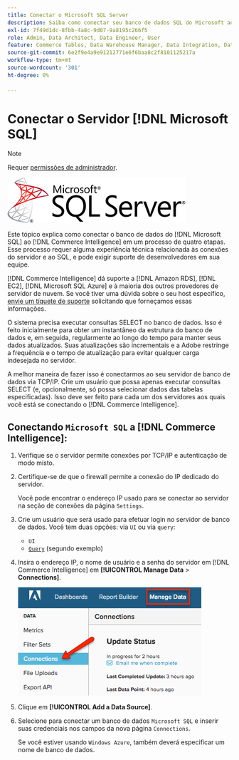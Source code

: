 ```yaml
---
title: Conectar o Microsoft SQL Server
description: Saiba como conectar seu banco de dados SQL do Microsoft ao  [!DNL Commerce Intelligence] em um processo de quatro etapas.
exl-id: 7f49d1dc-8fbb-4a8c-9d07-9a8195c266f5
role: Admin, Data Architect, Data Engineer, User
feature: Commerce Tables, Data Warehouse Manager, Data Integration, Data Import/Export, SQL Report Builder
source-git-commit: 6e2f9e4a9e91212771e6f6baa8c2f8101125217a
workflow-type: tm+mt
source-wordcount: '301'
ht-degree: 0%

---
```


# Conectar o Servidor [!DNL Microsoft SQL]

>[!NOTE]
>
>Requer [permissões de administrador](../../../administrator/user-management/user-management.md).

![](../../../assets/MicrosoftSQLServer-logo.png)

Este tópico explica como conectar o banco de dados do [!DNL Microsoft SQL] ao [!DNL Commerce Intelligence] em um processo de quatro etapas. Esse processo requer alguma experiência técnica relacionada às conexões do servidor e ao SQL, e pode exigir suporte de desenvolvedores em sua equipe.

[!DNL Commerce Intelligence] dá suporte a [!DNL Amazon RDS], [!DNL EC2], [!DNL Microsoft SQL Azure] e à maioria dos outros provedores de servidor de nuvem. Se você tiver uma dúvida sobre o seu host específico, [envie um tíquete de suporte](https://experienceleague.adobe.com/docs/commerce-knowledge-base/kb/troubleshooting/miscellaneous/mbi-service-policies.html) solicitando que forneçamos essas informações.

O sistema precisa executar consultas SELECT no banco de dados. Isso é feito inicialmente para obter um instantâneo da estrutura do banco de dados e, em seguida, regularmente ao longo do tempo para manter seus dados atualizados. Suas atualizações são incrementais e a Adobe restringe a frequência e o tempo de atualização para evitar qualquer carga indesejada no servidor.

A melhor maneira de fazer isso é conectarmos ao seu servidor de banco de dados via TCP/IP. Crie um usuário que possa apenas executar consultas SELECT (e, opcionalmente, só possa selecionar dados das tabelas especificadas). Isso deve ser feito para cada um dos servidores aos quais você está se conectando o [!DNL Commerce Intelligence].

## Conectando `Microsoft SQL` a [!DNL Commerce Intelligence]:

1. Verifique se o servidor permite conexões por TCP/IP e autenticação de modo misto.

1. Certifique-se de que o firewall permite a conexão do IP dedicado do servidor.

   Você pode encontrar o endereço IP usado para se conectar ao servidor na seção de conexões da página `Settings`.

1. Crie um usuário que será usado para efetuar login no servidor de banco de dados. Você tem duas opções: via `UI` ou via `query`:
   * `UI`
   * [`Query`](http://sqlserverplanet.com/security/add-user) (segundo exemplo)

1. Insira o endereço IP, o nome de usuário e a senha do servidor em [!DNL Commerce Intelligence] em **[!UICONTROL Manage Data** > **Connections]**.

   ![](../../../assets/manage-data-connections.png)

1. Clique em **[!UICONTROL Add a Data Source]**.

1. Selecione para conectar um banco de dados `Microsoft SQL` e inserir suas credenciais nos campos da nova página `Connections`.

   Se você estiver usando `Windows Azure`, também deverá especificar um nome de banco de dados.
